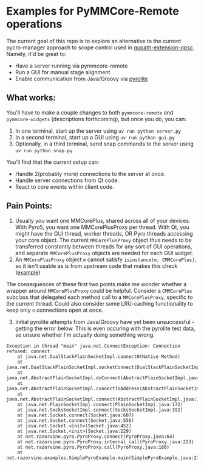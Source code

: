 # Examples for PyMMCore-Remote operations

The current goal of this repo is to explore an alternative to the current pycro-manager approach to scope control used in [qupath-extension-qpsc](https://github.com/MichaelSNelson/qupath-extension-qpsc). Namely, it'd be great to:
* Have a server running via pymmcore-remote
* Run a GUI for manual stage alignment
* Enable communication from Java/Groovy via [pyrolite](https://github.com/irmen/Pyrolite)

## What works:

You'll have to make a couple changes to both `pymmcore-remote` and `pymmcore-widgets` (descriptions forthcoming), but once you do, you can:

1. In one terminal, start up the server using `uv run python server.py`
2. In a second terminal, start up a GUI using `uv run python gui.py`
3. Optionally, in a third terminal, send snap commands to the server using `uv run python snap.py`

You'll find that the current setup can:

* Handle 2(probably more) connections to the server at once.
* Handle server connections from Qt code.
* React to core events within client code.

## Pain Points:

1. Usually you want one MMCorePlus, shared across all of your devices. With Pyro5, you want one MMCorePlusProxy per thread. With Qt, you might have the GUI thread, worker threads, OR Pyro threads accessing your core object. The current `MMCorePlusProxy` object thus needs to be transferred constantly between threads for any sort of GUI operations, and separate `MMCorePlusProxy` objects are needed for each GUI widget.
2. An `MMCorePlusProxy` object `m` cannot satisfy `isinstance(m, CMMCorePlus)`, so it isn't usable as is from upstream code that makes this check ([example](https://github.com/pymmcore-plus/pymmcore-widgets/blob/bbacae1cd6e204b898faa318fac5cc8ba8614b4a/src/pymmcore_widgets/control/_q_stage_controller.py#L88-L91))

The consequences of these first two points make me wonder whether a wrapper around `MMCorePlusProxy` could be helpful. Consider a `CMMCorePlus` subclass that delegated each method call to a `MMCorePlusProxy`, specific to the current thread. Could also consider some LRU-caching functionality to keep only `n` connections open at once.

3. Initial pyrolite attempts from Java/Groovy have yet been unsuccessful - getting the error below. This is even occuring with the pyrolite test data, so unsure whether I'm actually doing something wrong.
```
Exception in thread "main" java.net.ConnectException: Connection refused: connect
    at java.net.DualStackPlainSocketImpl.connect0(Native Method)
    at java.net.DualStackPlainSocketImpl.socketConnect(DualStackPlainSocketImpl.java:79)
    at java.net.AbstractPlainSocketImpl.doConnect(AbstractPlainSocketImpl.java:350)
    at java.net.AbstractPlainSocketImpl.connectToAddress(AbstractPlainSocketImpl.java:206)
    at java.net.AbstractPlainSocketImpl.connect(AbstractPlainSocketImpl.java:188)
    at java.net.PlainSocketImpl.connect(PlainSocketImpl.java:172)
    at java.net.SocksSocketImpl.connect(SocksSocketImpl.java:392)
    at java.net.Socket.connect(Socket.java:607)
    at java.net.Socket.connect(Socket.java:556)
    at java.net.Socket.<init>(Socket.java:452)
    at java.net.Socket.<init>(Socket.java:229)
    at net.razorvine.pyro.PyroProxy.connect(PyroProxy.java:64)
    at net.razorvine.pyro.PyroProxy.internal_call(PyroProxy.java:223)
    at net.razorvine.pyro.PyroProxy.call(PyroProxy.java:180)
    at net.razorvine.examples.SimplePyroExample.main(SimplePyroExample.java:27)
```